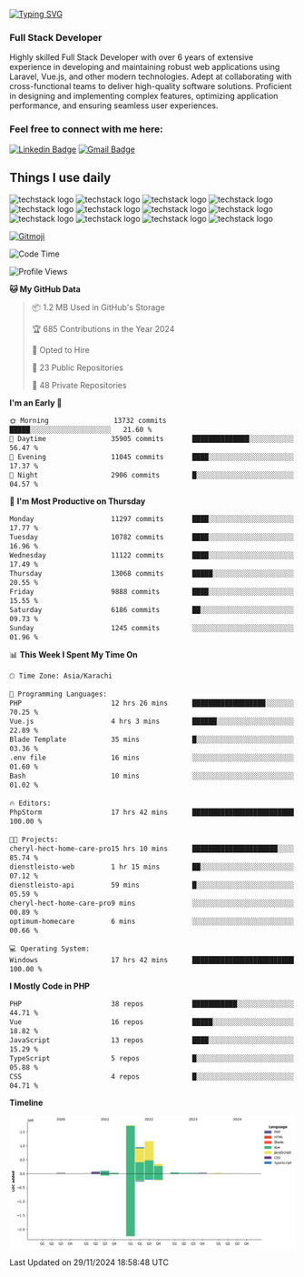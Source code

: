 [![Typing SVG](https://readme-typing-svg.demolab.com?font=Permanent+Marker&size=31&pause=1000&color=00A11F&center=true&random=false&width=435&lines=Hi+%F0%9F%91%8B%2C+I'm+Waheed+Sindhani)](https://git.io/typing-svg)
### Full Stack Developer
Highly skilled Full Stack Developer with over 6 years of extensive experience in developing and maintaining robust web applications using Laravel, Vue.js, and other modern technologies. Adept at collaborating with cross-functional teams to deliver high-quality software solutions. Proficient in designing and implementing complex features, optimizing application performance, and ensuring seamless user experiences. 

### Feel free to connect with me here:

[![Linkedin Badge](https://img.shields.io/badge/-waheedsindhani-blue?style=flat-square&logo=Linkedin&logoColor=white&link=https://www.linkedin.com/in/waheed-sindhani/)](https://www.linkedin.com/in/waheed-sindhani/)
[![Gmail Badge](https://img.shields.io/badge/-waheed.eliccs@gmail.com-c14438?style=flat-square&logo=Gmail&logoColor=white&link=mailto:waheed.eliccs@gmail.com)](mailto:waheed.eliccs@gmail.com)

## Things I use daily
![techstack logo](https://readme-components.vercel.app/api?component=logo&logo=react&text=false&animation=spin&fill=000000&svgfill=2d79c7)
![techstack logo](https://readme-components.vercel.app/api?component=logo&logo=vue.js&text=false&fill=000000&svgfill=4FC08D)
![techstack logo](https://readme-components.vercel.app/api?component=logo&logo=laravel&text=false&fill=000000&svgfill=FF2D20)
![techstack logo](https://readme-components.vercel.app/api?component=logo&logo=javascript&text=false&fill=000000&svgfill=F7DF1E)
![techstack logo](https://readme-components.vercel.app/api?component=logo&logo=mysql&text=false&fill=000000&svgfill=4479A1)
![techstack logo](https://readme-components.vercel.app/api?component=logo&logo=quasar&text=false&svgfill=050A14&fill=ffffaa&animation=spin)
![techstack logo](https://readme-components.vercel.app/api?component=logo&logo=typescript&text=false&fill=000000&svgfill=3178C6)
![techstack logo](https://readme-components.vercel.app/api?component=logo&logo=node.js&text=false&fill=000000&svgfill=5FA04E)
![techstack logo](https://readme-components.vercel.app/api?component=logo&logo=tailwindcss&text=false&fill=000000&svgfill=06B6D4)
![techstack logo](https://readme-components.vercel.app/api?component=logo&logo=docker&text=false&fill=000000&svgfill=2496ED)
![techstack logo](https://readme-components.vercel.app/api?component=logo&logo=linux&text=false&fill=000000&svgfill=FCC624)
![techstack logo](https://readme-components.vercel.app/api?component=logo&logo=amazonaws&text=false&fill=000000&svgfill=232F3E)



<!--
**Sindhani/sindhani** is a ✨ _special_ ✨ repository because its `README.md` (this file) appears on your GitHub profile.

Here are some ideas to get you started:

- 🔭 I’m currently working on ...
- 🌱 I’m currently learning ...
- 👯 I’m looking to collaborate on ...
- 🤔 I’m looking for help with ...
- 💬 Ask me about ...
- 📫 How to reach me: ...
- 😄 Pronouns: ...
- ⚡ Fun fact: ...
-->
<a href="https://gitmoji.dev">
  <img
    src="https://img.shields.io/badge/gitmoji-%20😜%20😍-FFDD67.svg?style=flat-square"
    alt="Gitmoji"
  />
</a>

<!--START_SECTION:waka-->
![Code Time](http://img.shields.io/badge/Code%20Time-760%20hrs%2022%20mins-blue)

![Profile Views](http://img.shields.io/badge/Profile%20Views-6-blue)

**🐱 My GitHub Data** 

> 📦 1.2 MB Used in GitHub's Storage 
 > 
> 🏆 685 Contributions in the Year 2024
 > 
> 💼 Opted to Hire
 > 
> 📜 23 Public Repositories 
 > 
> 🔑 48 Private Repositories 
 > 
**I'm an Early 🐤** 

```text
🌞 Morning                13732 commits       █████░░░░░░░░░░░░░░░░░░░░   21.60 % 
🌆 Daytime                35905 commits       ██████████████░░░░░░░░░░░   56.47 % 
🌃 Evening                11045 commits       ████░░░░░░░░░░░░░░░░░░░░░   17.37 % 
🌙 Night                  2906 commits        █░░░░░░░░░░░░░░░░░░░░░░░░   04.57 % 
```
📅 **I'm Most Productive on Thursday** 

```text
Monday                   11297 commits       ████░░░░░░░░░░░░░░░░░░░░░   17.77 % 
Tuesday                  10782 commits       ████░░░░░░░░░░░░░░░░░░░░░   16.96 % 
Wednesday                11122 commits       ████░░░░░░░░░░░░░░░░░░░░░   17.49 % 
Thursday                 13068 commits       █████░░░░░░░░░░░░░░░░░░░░   20.55 % 
Friday                   9888 commits        ████░░░░░░░░░░░░░░░░░░░░░   15.55 % 
Saturday                 6186 commits        ██░░░░░░░░░░░░░░░░░░░░░░░   09.73 % 
Sunday                   1245 commits        ░░░░░░░░░░░░░░░░░░░░░░░░░   01.96 % 
```


📊 **This Week I Spent My Time On** 

```text
🕑︎ Time Zone: Asia/Karachi

💬 Programming Languages: 
PHP                      12 hrs 26 mins      ██████████████████░░░░░░░   70.25 % 
Vue.js                   4 hrs 3 mins        ██████░░░░░░░░░░░░░░░░░░░   22.89 % 
Blade Template           35 mins             █░░░░░░░░░░░░░░░░░░░░░░░░   03.36 % 
.env file                16 mins             ░░░░░░░░░░░░░░░░░░░░░░░░░   01.60 % 
Bash                     10 mins             ░░░░░░░░░░░░░░░░░░░░░░░░░   01.02 % 

🔥 Editors: 
PhpStorm                 17 hrs 42 mins      █████████████████████████   100.00 % 

🐱‍💻 Projects: 
cheryl-hect-home-care-pro15 hrs 10 mins      █████████████████████░░░░   85.74 % 
dienstleisto-web         1 hr 15 mins        ██░░░░░░░░░░░░░░░░░░░░░░░   07.12 % 
dienstleisto-api         59 mins             █░░░░░░░░░░░░░░░░░░░░░░░░   05.59 % 
cheryl-hect-home-care-pro9 mins              ░░░░░░░░░░░░░░░░░░░░░░░░░   00.89 % 
optimum-homecare         6 mins              ░░░░░░░░░░░░░░░░░░░░░░░░░   00.66 % 

💻 Operating System: 
Windows                  17 hrs 42 mins      █████████████████████████   100.00 % 
```

**I Mostly Code in PHP** 

```text
PHP                      38 repos            ███████████░░░░░░░░░░░░░░   44.71 % 
Vue                      16 repos            █████░░░░░░░░░░░░░░░░░░░░   18.82 % 
JavaScript               13 repos            ████░░░░░░░░░░░░░░░░░░░░░   15.29 % 
TypeScript               5 repos             █░░░░░░░░░░░░░░░░░░░░░░░░   05.88 % 
CSS                      4 repos             █░░░░░░░░░░░░░░░░░░░░░░░░   04.71 % 
```



**Timeline**

![Lines of Code chart](https://raw.githubusercontent.com/Sindhani/Sindhani/main/assets/bar_graph.png)


 Last Updated on 29/11/2024 18:58:48 UTC
<!--END_SECTION:waka-->
